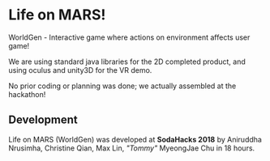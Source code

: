 # Life on MARS!
WorldGen - Interactive game where actions on environment affects user game!

We are using standard java libraries for the 2D completed product, and using oculus and unity3D for the VR demo.

No prior coding or planning was done;  we actually assembled at the hackathon!


## Development

Life on MARS (WorldGen) was developed at **SodaHacks 2018** by Aniruddha Nrusimha, Christine Qian, Max Lin, *"Tommy"* MyeongJae Chu in 18 hours. 
